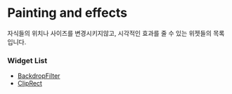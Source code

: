 # Painting and effects

자식들의 위치나 사이즈를 변경시키지않고, 시각적인 효과를 줄 수 있는 위젯들의 목록입니다.

### Widget List

- [BackdropFilter](https://github.com/ChanhyukPark-Tech/flutter-widget-tutorial/blob/main/PaintingAndEffects/BackdropFilter.md)
- [ClipRect](https://github.com/ChanhyukPark-Tech/flutter-widget-tutorial/blob/main/PaintingAndEffects/ClipRect.md)
